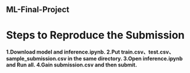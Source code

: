 ## ML-Final-Project
# Steps to Reproduce the Submission
**1.Download model and inference.ipynb.
2.Put train.csv、test.csv、sample_submission.csv in the same directory.
3.Open inference.ipynb and Run all.
4.Gain submission.csv and then submit.**
